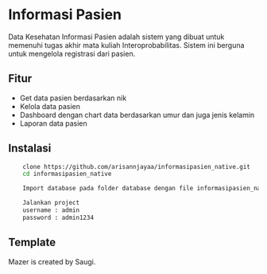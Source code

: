 

# Informasi Pasien

Data Kesehatan Informasi Pasien adalah sistem yang dibuat untuk memenuhi tugas akhir mata kuliah Interoprobabilitas. Sistem ini berguna untuk mengelola registrasi dari pasien.

## Fitur

- Get data pasien berdasarkan nik
- Kelola data pasien
- Dashboard dengan chart data berdasarkan umur dan juga jenis kelamin
- Laporan data pasien


## Instalasi

```bash
    clone https://github.com/arisannjayaa/informasipasien_native.git
    cd informasipasien_native
```
```bash
    Import database pada folder database dengan file informasipasien_native.sql
```
```bash
    Jalankan project
    username : admin
    password : admin1234
```


## Template
Mazer is created by Saugi.
